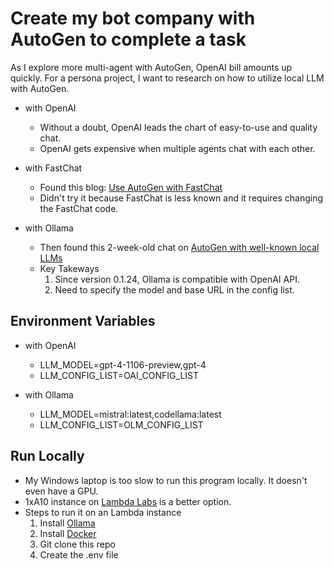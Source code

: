 # Create my bot company with AutoGen to complete a task

As I explore more multi-agent with AutoGen, OpenAI bill amounts up quickly. For a persona project, I want to research on how to utilize local LLM with AutoGen.

* with OpenAI
    - Without a doubt, OpenAI leads the chart of easy-to-use and quality chat.
    - OpenAI gets expensive when multiple agents chat with each other.

* with FastChat
    - Found this blog: [Use AutoGen with FastChat](https://microsoft.github.io/autogen/blog/2023/07/14/Local-LLMs/)
    - Didn't try it because FastChat is less known and it requires changing the FastChat code. 

* with Ollama
    - Then found this 2-week-old chat on [AutoGen with well-known local LLMs](https://gist.github.com/mberman84/ea207e7d9e5f8c5f6a3252883ef16df3)
    - Key Takeways
        1. Since version 0.1.24, Ollama is compatible with OpenAI API.
        2. Need to specify the model and base URL in the config list.

## Environment Variables

* with OpenAI
    - LLM_MODEL=gpt-4-1106-preview,gpt-4
    - LLM_CONFIG_LIST=OAI_CONFIG_LIST

* with Ollama
    - LLM_MODEL=mistral:latest,codellama:latest
    - LLM_CONFIG_LIST=OLM_CONFIG_LIST

## Run Locally

* My Windows laptop is too slow to run this program locally. It doesn't even have a GPU.
* 1xA10 instance on [Lambda Labs](https://cloud.lambdalabs.com/instances) is a better option.
* Steps to run it on an Lambda instance 
    1. Install [Ollama](https://ollama.com/download/linux) 
    2. Install [Docker](https://docs.docker.com/engine/install/ubuntu/) 
    3. Git clone this repo 
    4. Create the .env file
